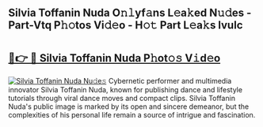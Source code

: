 ## Silvia Toffanin Nuda O𝚗𝚕yf𝚊ns L𝚎a𝚔ed N𝚞𝚍es - Part-Vtq P𝚑𝚘tos Vi𝚍𝚎o - H𝚘𝚝 Part L𝚎a𝚔s lvulc

# <h2><a href="http://kf6um2.oniu.top/?m=Silvia+Toffanin+Nuda">🔗👉 🔴 Silvia Toffanin Nuda P𝚑ot𝚘𝚜 V𝚒d𝚎o</a></h2>

[![Silvia Toffanin Nuda Nu𝚍e𝚜](https://i.imgur.com/0qMVB7G.gif)](http://kf6um2.oniu.top/?m=Silvia+Toffanin+Nuda)
Cybernetic performer and multimedia innovator Silvia Toffanin Nuda, known for publishing dance and lifestyle tutorials through viral dance moves and compact clips. Silvia Toffanin Nuda's public image is marked by its open and sincere demeanor, but the complexities of his personal life remain a source of intrigue and fascination.  

